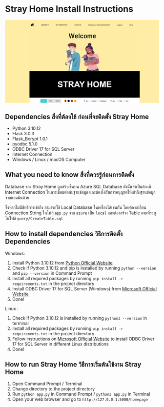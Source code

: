 # Stray Home Install Instructions
![strayhome_hoepage](/README_photo/strayhome_homepage.png)
## Dependencies สิ่งที่ต้องใช้ ก่อนที่จะติดตั้ง Stray Home
- Python 3.10.12
- Flask 3.0.3
- Flask_Bcrypt 1.0.1
- pyodbc 5.1.0
- ODBC Driver 17 for SQL Server
- Internet Connection
- Windows / Linux / macOS Computer

## What you need to know สิ่งที่ควรรู้ก่อนการติดตั้ง
Database ของ Stray Home ถูกสร้างขึ้นบน Azure SQL Database ดังนั้นจำเป็นต้องมี Internet Connection ในการเชื่อมต่อกับฐานข้อมูล และต้องได้รับการอนุญาตให้เข้าถึงฐานข้อมูลจากแอดมินด้วย

ซึ่งหากไม่มีสิทธิการเข้าถึง สามารถใช้ Local Database ในเครื่องได้เช่นกัน โดยต้องเปลี่ยน Connection String ในไฟล์ `app.py` จาก `azure` เป็น `local` และต้องสร้าง Table ตามที่ระบุในไฟล์ `query/CreateTable.sql`
## How to install dependencies วิธีการติดตั้ง Dependencies
Windows:
1. Install Python 3.10.12 from [Python Official Website](https://www.python.org/downloads/release/python-31012/)
2. Check if Python 3.10.12 and pip is installed by running `python --version` and `pip --version` in Command Prompt
2. Install all required packages by running `pip install -r requirements.txt` in the project directory
3. Install ODBC Driver 17 for SQL Server (Windows) from [Microsoft Official Website](https://go.microsoft.com/fwlink/?linkid=2266337)
4. Done!

Linux :
1. Check if Python 3.10.12 is installed by running `python3 --version` in terminal
2. Install all required packages by running `pip install -r requirements.txt` in the project directory
3. Follow instructions on [Microsoft Official Website](https://learn.microsoft.com/en-us/sql/connect/odbc/linux-mac/installing-the-microsoft-odbc-driver-for-sql-server?view=sql-server-ver16&tabs=alpine18-install%2Cubuntu17-install%2Cdebian8-install%2Credhat7-13-install%2Crhel7-offline#17) to install ODBC Driver 17 for SQL Server in different Linux distributions
4. Done!

## How to run Stray Home วิธีการเริ่มต้นใช้งาน Stray Home
1. Open Command Prompt / Terminal
2. Change directory to the project directory
3. Run `python app.py` in Command Prompt / `python3 app.py` in Terminal
4. Open your web browser and go to `http://127.0.0.1:5000/homepage`